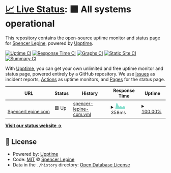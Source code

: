 # [📈 Live Status](https://spencerlepine.github.io/portfolio-site-uptime): <!--live status--> **🟩 All systems operational**

This repository contains the open-source uptime monitor and status page for [Spencer Lepine](spencerlepine.com), powered by [Upptime](https://github.com/upptime/upptime).

[![Uptime CI](https://github.com/spencerlepine/portfolio-site-uptime/workflows/Uptime%20CI/badge.svg)](https://github.com/spencerlepine/portfolio-site-uptime/actions?query=workflow%3A%22Uptime+CI%22)
[![Response Time CI](https://github.com/spencerlepine/portfolio-site-uptime/workflows/Response%20Time%20CI/badge.svg)](https://github.com/spencerlepine/portfolio-site-uptime/actions?query=workflow%3A%22Response+Time+CI%22)
[![Graphs CI](https://github.com/spencerlepine/portfolio-site-uptime/workflows/Graphs%20CI/badge.svg)](https://github.com/spencerlepine/portfolio-site-uptime/actions?query=workflow%3A%22Graphs+CI%22)
[![Static Site CI](https://github.com/spencerlepine/portfolio-site-uptime/workflows/Static%20Site%20CI/badge.svg)](https://github.com/spencerlepine/portfolio-site-uptime/actions?query=workflow%3A%22Static+Site+CI%22)
[![Summary CI](https://github.com/spencerlepine/portfolio-site-uptime/workflows/Summary%20CI/badge.svg)](https://github.com/spencerlepine/portfolio-site-uptime/actions?query=workflow%3A%22Summary+CI%22)

With [Upptime](https://upptime.js.org), you can get your own unlimited and free uptime monitor and status page, powered entirely by a GitHub repository. We use [Issues](https://github.com/spencerlepine/portfolio-site-uptime/issues) as incident reports, [Actions](https://github.com/spencerlepine/portfolio-site-uptime/actions) as uptime monitors, and [Pages](https://spencerlepine.github.io/portfolio-site-uptime) for the status page.

<!--start: status pages-->
<!-- This summary is generated by Upptime (https://github.com/upptime/upptime) -->
<!-- Do not edit this manually, your changes will be overwritten -->
<!-- prettier-ignore -->
| URL | Status | History | Response Time | Uptime |
| --- | ------ | ------- | ------------- | ------ |
| <img alt="" src="https://favicons.githubusercontent.com/www.spencerlepine.com" height="13"> [SpencerLepine.com](https://www.spencerlepine.com) | 🟩 Up | [spencer-lepine-com.yml](https://github.com/spencerlepine/portfolio-site-uptime/commits/HEAD/history/spencer-lepine-com.yml) | <details><summary><img alt="Response time graph" src="./graphs/spencer-lepine-com/response-time-week.png" height="20"> 358ms</summary><br><a href="https://spencerlepine.github.io/portfolio-site-uptime/history/spencer-lepine-com"><img alt="Response time 464" src="https://img.shields.io/endpoint?url=https%3A%2F%2Fraw.githubusercontent.com%2Fspencerlepine%2Fportfolio-site-uptime%2FHEAD%2Fapi%2Fspencer-lepine-com%2Fresponse-time.json"></a><br><a href="https://spencerlepine.github.io/portfolio-site-uptime/history/spencer-lepine-com"><img alt="24-hour response time 530" src="https://img.shields.io/endpoint?url=https%3A%2F%2Fraw.githubusercontent.com%2Fspencerlepine%2Fportfolio-site-uptime%2FHEAD%2Fapi%2Fspencer-lepine-com%2Fresponse-time-day.json"></a><br><a href="https://spencerlepine.github.io/portfolio-site-uptime/history/spencer-lepine-com"><img alt="7-day response time 358" src="https://img.shields.io/endpoint?url=https%3A%2F%2Fraw.githubusercontent.com%2Fspencerlepine%2Fportfolio-site-uptime%2FHEAD%2Fapi%2Fspencer-lepine-com%2Fresponse-time-week.json"></a><br><a href="https://spencerlepine.github.io/portfolio-site-uptime/history/spencer-lepine-com"><img alt="30-day response time 464" src="https://img.shields.io/endpoint?url=https%3A%2F%2Fraw.githubusercontent.com%2Fspencerlepine%2Fportfolio-site-uptime%2FHEAD%2Fapi%2Fspencer-lepine-com%2Fresponse-time-month.json"></a><br><a href="https://spencerlepine.github.io/portfolio-site-uptime/history/spencer-lepine-com"><img alt="1-year response time 464" src="https://img.shields.io/endpoint?url=https%3A%2F%2Fraw.githubusercontent.com%2Fspencerlepine%2Fportfolio-site-uptime%2FHEAD%2Fapi%2Fspencer-lepine-com%2Fresponse-time-year.json"></a></details> | <details><summary><a href="https://spencerlepine.github.io/portfolio-site-uptime/history/spencer-lepine-com">100.00%</a></summary><a href="https://spencerlepine.github.io/portfolio-site-uptime/history/spencer-lepine-com"><img alt="All-time uptime 99.84%" src="https://img.shields.io/endpoint?url=https%3A%2F%2Fraw.githubusercontent.com%2Fspencerlepine%2Fportfolio-site-uptime%2FHEAD%2Fapi%2Fspencer-lepine-com%2Fuptime.json"></a><br><a href="https://spencerlepine.github.io/portfolio-site-uptime/history/spencer-lepine-com"><img alt="24-hour uptime 100.00%" src="https://img.shields.io/endpoint?url=https%3A%2F%2Fraw.githubusercontent.com%2Fspencerlepine%2Fportfolio-site-uptime%2FHEAD%2Fapi%2Fspencer-lepine-com%2Fuptime-day.json"></a><br><a href="https://spencerlepine.github.io/portfolio-site-uptime/history/spencer-lepine-com"><img alt="7-day uptime 100.00%" src="https://img.shields.io/endpoint?url=https%3A%2F%2Fraw.githubusercontent.com%2Fspencerlepine%2Fportfolio-site-uptime%2FHEAD%2Fapi%2Fspencer-lepine-com%2Fuptime-week.json"></a><br><a href="https://spencerlepine.github.io/portfolio-site-uptime/history/spencer-lepine-com"><img alt="30-day uptime 99.84%" src="https://img.shields.io/endpoint?url=https%3A%2F%2Fraw.githubusercontent.com%2Fspencerlepine%2Fportfolio-site-uptime%2FHEAD%2Fapi%2Fspencer-lepine-com%2Fuptime-month.json"></a><br><a href="https://spencerlepine.github.io/portfolio-site-uptime/history/spencer-lepine-com"><img alt="1-year uptime 99.84%" src="https://img.shields.io/endpoint?url=https%3A%2F%2Fraw.githubusercontent.com%2Fspencerlepine%2Fportfolio-site-uptime%2FHEAD%2Fapi%2Fspencer-lepine-com%2Fuptime-year.json"></a></details>

<!--end: status pages-->

[**Visit our status website →**](https://spencerlepine.github.io/portfolio-site-uptime)

## 📄 License

- Powered by: [Upptime](https://github.com/upptime/upptime)
- Code: [MIT](./LICENSE) © [Spencer Lepine](spencerlepine.com)
- Data in the `./history` directory: [Open Database License](https://opendatacommons.org/licenses/odbl/1-0/)
